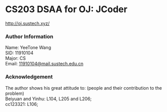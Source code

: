 # CS203 DSAA for OJ: JCoder
http://oj.sustech.xyz/  

### Author Information
Name: YeeTone Wang  
SID: 11910104  
Major: CS  
Email: 11910104@mail.sustech.edu.cn  

### Acknowledgement
The author shows his great attitude to: (people and their contribution to the problem)  
Beiyuan and Yinhu: L104, L205 and L206;  
cc123321: L106;  
